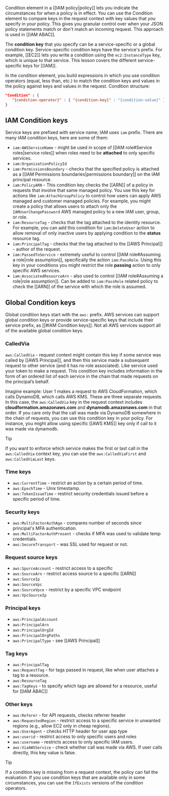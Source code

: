 Condition element in a [[IAM policy|policy]] lets you indicate the circumstances for when a policy is in effect. You can use the Condition element to compare keys in the request context with key values that you specify in your policy. This gives you granular control over when your JSON policy statements match or don't match an incoming request. This approach is used in [[IAM ABAC]].

The **condition key** that you specify can be a service-specific or a global condition key. Service-specific condition keys have the service's prefix. For example, [[EC2]] lets you write a condition using the `ec2:InstanceType` key, which is unique to that service. This lesson covers the different service-specific keys for [[IAM]].

 In the condition element, you build expressions in which you use condition operators (equal, less than, etc.) to match the condition keys and values in the policy against keys and values in the request. Condition structure:
 
 ```json
"Condition" : { 
	"{condition-operator}" : { "{condition-key}" : "{condition-value}" }
}
```

## IAM Condition keys

Service keys are prefixed with service name; IAM uses `iam` prefix. There are many IAM condition keys, here are some of them:

- `iam:AWSServiceName` - might be used in scope of [[IAM role#Service roles|service roles]] when roles need to be **attached** to only specific services.
- `iam:OrganizationPolicyId`
- `iam:PermissionsBoundary` - checks that the specified policy is attached as a [[IAM Permissions boundaries|permissions boundary]] on the IAM principal resource.
- `iam:PolicyARN` - This condition key checks the [[ARN]] of a policy in requests that involve that same managed policy. You use this key for actions like `iam:AttachGroupPolicy` to control how users can apply AWS managed and customer managed policies. For example, you might create a policy that allows users to attach only the `IAMUserChangePassword` AWS managed policy to a new IAM user, group, or role.
- `iam:ResourceTag` - checks that the tag attached to the identity resource. For example, you can add this condition for `iam:DeleteUser` action to allow removal of only inactive users by applying condition to the **status** resource tag.
- `iam:PrincipalTag` - checks that the tag attached to the [[AWS Principal]] - author of the request.
- `iam:PassedToService` - extremely useful to control [[IAM role#Assuming a role|role assumption]], specifically the action `iam:PassRole`. Using this key in your conditions you might restrict the role **passing** action to only specific AWS services.
- `iam:AssociatedResourceArn` - also used to control [[IAM role#Assuming a role|role assumption]]. Can be added to `iam:PassRole` related policy to check the [[ARN]] of the service with which the role is assumed.

## Global Condition keys

Global condition keys start with the `aws:` prefix. AWS services can support global condition keys or provide service-specific keys that include their service prefix, as [[#IAM Condition keys]]. Not all AWS services support all of the available global condition keys.

### CalledVia

`aws:CalledVia` - request context might contain this key if some service was called by [[AWS Principal]], and then this service made a subsequent request to other service (and it has no role associated). Like service used your token to make a request. This condition key includes information in the form of an ordered list of each service in the chain that made requests on the principal’s behalf.

Imagine example: User 1 makes a request to AWS CloudFormation, which calls DynamoDB, which calls AWS KMS. These are three separate requests. In this case, the `aws:CalledVia` key in the request context includes **cloudformation.amazonaws.com** and **dynamodb.amazonaws.com** in that order. If you care only that the call was made via DynamoDB somewhere in the chain of requests, you can use this condition key in your policy. For instance, you might allow using specific [[AWS KMS]] key only if call to it was made via dynamodb.

>[!tip]
>If you want to enforce which service makes the first or last call in the `aws:CalledVia` context key, you can use the `aws:CalledViaFirst` and `aws:CalledViaLast` keys.

### Time keys

- `aws:CurrentTime` - restrict an action by a certain period of time.
- `aws:EpochTime` - Unix timestamp.
- `aws:TokenIssueTime` - restrict security credentials issued before a specific period of time.

### Security keys

- `aws:MultiFactorAuthAge` - compares number of seconds since principal's MFA authentication.
- `aws:MultiFactorAuthPresent` - checks if MFA was used to validate temp credentials. 
- `aws:SecureTransport` - was SSL used for request or not.

### Request source keys

- `aws:SpurceAccount` - restrict access to a specific 
- `aws:SourceArn` - restrict access source to a specific [[ARN]]
- `aws:SourceIp`
- `aws:SourceVpc`
- `aws:SourceVpce` - restrict by a specific VPC endpoint
- `aws:VpcSourceIp`

### Principal keys

- `aws:PrincipalAccount`
- `aws:PrincipalArn`
- `aws:PrincipalOrgId`
- `aws:PrincipalOrgPaths`
- `aws:PrincipalType` - see [[AWS Principal]]

### Tag keys

- `aws:PrincipalTag`
- `aws:RequestTag` - for tags passed in request, like when user attaches a tag to a resource.
- `aws:ResourceTag`
- `aws:TagKeys` - to specify which tags are allowed for a resource, useful for [[IAM ABAC]]

### Other keys

- `aws:Referer` - for API requests, checks referrer header
- `aws:RequestedRegion` - restrict access to a specific service in unwanted regions (e.g., allow EC2 only in cheap regions).
- `aws:UserAgent` - checks HTTP header for user app type
- `aws:userid` - restrict access to only specific users and roles
- `aws:username` - restricts access to only specific IAM users.
- `aws:ViaAWSService` - check whether call was made via AWS. If user calls directly, this key value is false.

>[!tip]
>If a condition key is missing from a request context, the policy can fail the evaluation. If you use condition keys that are available only in some circumstances, you can use the `IfExists` versions of the condition operators.